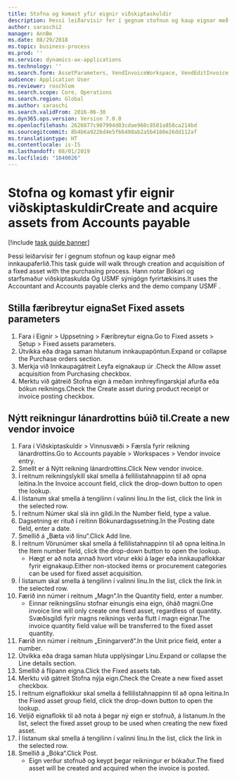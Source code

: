 ```yaml
---
title: Stofna og komast yfir eignir viðskiptaskuldir
description: Þessi leiðarvísir fer í gegnum stofnun og kaup eignar með innkaupaferlið.
author: saraschi2
manager: AnnBe
ms.date: 08/29/2018
ms.topic: business-process
ms.prod: ''
ms.service: dynamics-ax-applications
ms.technology: ''
ms.search.form: AssetParameters, VendInvoiceWorkspace, VendEditInvoice, VendTableLookup, InventItemIdLookupSimple, AssetTable
audience: Application User
ms.reviewer: roschlom
ms.search.scope: Core, Operations
ms.search.region: Global
ms.author: saraschi
ms.search.validFrom: 2016-06-30
ms.dyn365.ops.version: Version 7.0.0
ms.openlocfilehash: 2626877c907994d03cdae960c8501a858ca214bd
ms.sourcegitcommit: 8b4b6a9226d4e5f66498ab2a5b4160e26dd112af
ms.translationtype: HT
ms.contentlocale: is-IS
ms.lasthandoff: 08/01/2019
ms.locfileid: "1840026"
---
```

# <a name="create-and-acquire-assets-from-accounts-payable"></a><span data-ttu-id="46a1e-103">Stofna og komast yfir eignir viðskiptaskuldir</span><span class="sxs-lookup"><span data-stu-id="46a1e-103">Create and acquire assets from Accounts payable</span></span>

[!include [task guide banner](../../includes/task-guide-banner.md)]

<span data-ttu-id="46a1e-104">Þessi leiðarvísir fer í gegnum stofnun og kaup eignar með innkaupaferlið.</span><span class="sxs-lookup"><span data-stu-id="46a1e-104">This task guide will walk through creation and acquisition of a fixed asset with the purchasing process.</span></span>  <span data-ttu-id="46a1e-105">Hann notar Bókari og starfsmaður viðskiptaskulda Og USMF sýnigögn fyrirtækisins.</span><span class="sxs-lookup"><span data-stu-id="46a1e-105">It uses the Accountant and Accounts payable clerks and the demo company USMF .</span></span>


## <a name="set-fixed-assets-parameters"></a><span data-ttu-id="46a1e-106">Stilla færibreytur eigna</span><span class="sxs-lookup"><span data-stu-id="46a1e-106">Set Fixed assets parameters</span></span>
1. <span data-ttu-id="46a1e-107">Fara í Eignir > Uppsetning > Færibreytur eigna.</span><span class="sxs-lookup"><span data-stu-id="46a1e-107">Go to Fixed assets > Setup > Fixed assets parameters.</span></span>
2. <span data-ttu-id="46a1e-108">Útvíkka eða draga saman hlutanum innkaupapöntun.</span><span class="sxs-lookup"><span data-stu-id="46a1e-108">Expand or collapse the Purchase orders section.</span></span>
3. <span data-ttu-id="46a1e-109">Merkja við Innkaupagátreit Leyfa eignakaup úr .</span><span class="sxs-lookup"><span data-stu-id="46a1e-109">Check the Allow asset acquisition from Purchasing checkbox.</span></span>
4. <span data-ttu-id="46a1e-110">Merktu við gátreið Stofna eign á meðan innhreyfingarskjal afurða eða bókun reiknings.</span><span class="sxs-lookup"><span data-stu-id="46a1e-110">Check the Create asset during product receipt or invoice posting checkbox.</span></span>

## <a name="create-a-new-vendor-invoice"></a><span data-ttu-id="46a1e-111">Nýtt reikningur lánardrottins búið til.</span><span class="sxs-lookup"><span data-stu-id="46a1e-111">Create a new vendor invoice</span></span>
1. <span data-ttu-id="46a1e-112">Fara í Viðskiptaskuldir > Vinnusvæði > Færsla fyrir reikning lánardrottins.</span><span class="sxs-lookup"><span data-stu-id="46a1e-112">Go to Accounts payable > Workspaces > Vendor invoice entry.</span></span>
2. <span data-ttu-id="46a1e-113">Smellt er á Nýtt reikning lánardrottins.</span><span class="sxs-lookup"><span data-stu-id="46a1e-113">Click New vendor invoice.</span></span>
3. <span data-ttu-id="46a1e-114">Í reitnum reikningslykill skal smella á fellilistahnappinn til að opna leitina.</span><span class="sxs-lookup"><span data-stu-id="46a1e-114">In the Invoice account field, click the drop-down button to open the lookup.</span></span>
4. <span data-ttu-id="46a1e-115">Í listanum skal smella á tengilinn í valinni línu.</span><span class="sxs-lookup"><span data-stu-id="46a1e-115">In the list, click the link in the selected row.</span></span>
5. <span data-ttu-id="46a1e-116">Í reitnum Númer skal slá inn gildi.</span><span class="sxs-lookup"><span data-stu-id="46a1e-116">In the Number field, type a value.</span></span>
6. <span data-ttu-id="46a1e-117">Dagsetning er rituð í reitinn Bókunardagssetning.</span><span class="sxs-lookup"><span data-stu-id="46a1e-117">In the Posting date field, enter a date.</span></span>
7. <span data-ttu-id="46a1e-118">Smellið á „Bæta við línu“.</span><span class="sxs-lookup"><span data-stu-id="46a1e-118">Click Add line.</span></span>
8. <span data-ttu-id="46a1e-119">Í reitnum Vörunúmer skal smella á fellilistahnappinn til að opna leitina.</span><span class="sxs-lookup"><span data-stu-id="46a1e-119">In the Item number field, click the drop-down button to open the lookup.</span></span>
    * <span data-ttu-id="46a1e-120">Hægt er að nota annað hvort vörur ekki á lager eða innkaupaflokkar fyrir eignakaup.</span><span class="sxs-lookup"><span data-stu-id="46a1e-120">Either non-stocked items or procurement categories can be used for fixed asset acquisition.</span></span>  
9. <span data-ttu-id="46a1e-121">Í listanum skal smella á tengilinn í valinni línu.</span><span class="sxs-lookup"><span data-stu-id="46a1e-121">In the list, click the link in the selected row.</span></span>
10. <span data-ttu-id="46a1e-122">Færið inn númer í reitnum „Magn“.</span><span class="sxs-lookup"><span data-stu-id="46a1e-122">In the Quantity field, enter a number.</span></span>
    * <span data-ttu-id="46a1e-123">Einnar reikningslínu stofnar einungis eina eign, óháð magni.</span><span class="sxs-lookup"><span data-stu-id="46a1e-123">One invoice line will only create one fixed asset, regardless of quantity.</span></span>  <span data-ttu-id="46a1e-124">Svæðisgildi fyrir magns reiknings verða flutt í magn eignar.</span><span class="sxs-lookup"><span data-stu-id="46a1e-124">The invoice quantity field value will be transferred to the fixed asset quantity.</span></span>  
11. <span data-ttu-id="46a1e-125">Færið inn númer í reitnum „Einingarverð“.</span><span class="sxs-lookup"><span data-stu-id="46a1e-125">In the Unit price field, enter a number.</span></span>
12. <span data-ttu-id="46a1e-126">Útvíkka eða draga saman hluta upplýsingar Línu.</span><span class="sxs-lookup"><span data-stu-id="46a1e-126">Expand or collapse the Line details section.</span></span>
13. <span data-ttu-id="46a1e-127">Smellið á flipann eigna.</span><span class="sxs-lookup"><span data-stu-id="46a1e-127">Click the Fixed assets tab.</span></span>
14. <span data-ttu-id="46a1e-128">Merktu við gátreit Stofna nýja eign.</span><span class="sxs-lookup"><span data-stu-id="46a1e-128">Check the Create a new fixed asset checkbox.</span></span>
15. <span data-ttu-id="46a1e-129">Í reitnum eignaflokkur skal smella á fellilistahnappinn til að opna leitina.</span><span class="sxs-lookup"><span data-stu-id="46a1e-129">In the Fixed asset group field, click the drop-down button to open the lookup.</span></span>
16. <span data-ttu-id="46a1e-130">Veljið eignaflokk til að nota á þegar ný eign er stofnuð, á listanum.</span><span class="sxs-lookup"><span data-stu-id="46a1e-130">In the list, select the fixed asset group to be used when creating the new fixed asset.</span></span>
17. <span data-ttu-id="46a1e-131">Í listanum skal smella á tengilinn í valinni línu.</span><span class="sxs-lookup"><span data-stu-id="46a1e-131">In the list, click the link in the selected row.</span></span>
18. <span data-ttu-id="46a1e-132">Smellið á „Bóka“.</span><span class="sxs-lookup"><span data-stu-id="46a1e-132">Click Post.</span></span>
    * <span data-ttu-id="46a1e-133">Eign verður stofnuð og keypt þegar reikningur er bókaður.</span><span class="sxs-lookup"><span data-stu-id="46a1e-133">The fixed asset will be created and acquired when the invoice is posted.</span></span>  

